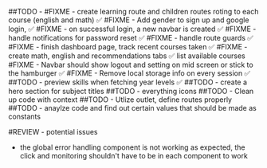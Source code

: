 ##TODO - 
#FIXME - create learning route and children routes roting to each course (english and math) ✅
#FIXME -  Add gender to sign up and google login, ✅
#FIXME - on successful login, a new navbar is created ✅
#FIXME - handle notifications for password reset ✅
#FIXME - handle route guards ✅
#FIXME - finish dashboard page, track recent courses taken ✅
#FIXME - create math, english and recommendations tabs ✅
list available courses 
#FIXME - Navbar should show logout and setting on mid screen or stick to the hamburger ✅
#FIXME - Remove local storage info on every session ✅
##TODO - preview skills when fetching year levels ✅
##TODO - create a hero section for subject titles
##TODO - everything icons
##TODO - Clean up code with context
##TODO - Utlize outlet, define routes properly
##TODO - anaylze code and find out certain values that should be made as constants
<!-- ##TODO - everything icons -->


#REVIEW - potential issues
- the global error handling component is not working as expected, the click and monitoring shouldn't have to be in each component to work